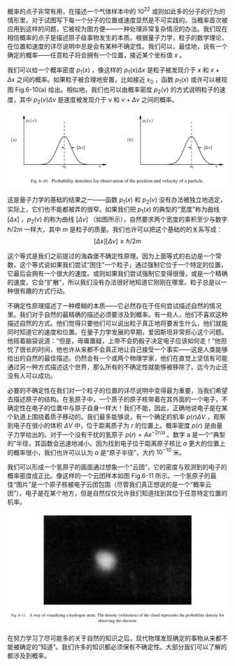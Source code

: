 概率的点子非常有用，在描述一个气体样本中的 $10^{22}$ 或则如此多的分子的行为的情形里，对于试图写下每一个分子的位置或速度显然是不可实践的。当概率首次被应用到这样的问题，它被视为图方便——一种处理非常复杂情况的办法。我们现在相信概率的点子是描述原子级事物发生的本质。根据量子力学，粒子的数学理论，在位置和速度的详尽说明中总是会有某种不确定性。我们可以，最佳地，说有一个确定的概率——任意粒子将会拥有一个位置，接近某个坐标值 $x$ 。

我们可以给一个概率密度 $p_1(x)$ ，像这样的 $p_1(x)\Delta{x}$ 是粒子被发现介于 $x$ 和 $x+\Delta{x}$ 之间的概率。如果粒子被合理地安置，比如接近 $x_0$ ，函数 $p_1(x)$ 或许可以被视图 Fig.6-10(a) 给出。相似地，我们也可以由概率密度 $p_2(v)$ 的方式说明粒子的速度，其中 $p_2(v)\Delta{v}$ 是速度被发现介于 $v$ 和 $v+\Delta{v}$ 之间的概率。

![一个粒子的位置和速度的观测形成的概率密度视图](/assets/volume-1/fig-6-10.png)

这是量子力学的基础的结果之一——函数 $p_1(x)$ 和 $p_2(v)$ 没有办法被独立地选定，实际上，它们也不能都被弄的很窄。如果我们把 $p_1(x)$ 的典型的“宽度”称为曲线 $[\Delta{x}]$ ，$p_2(v)$ 的称为曲线 $[\Delta{v}]$ （如图所示），自然要求两个宽度的乘积至少与数字 $\hslash/2m$ 一样大，其中 $m$ 是粒子的质量。我们也许可以把这个基础的的关系写成：
$$[\Delta{x}] [\Delta{v}]\geq{\hslash/2m}$$

这个等式是我们之前提过的海森堡不确定性原理。因为上面等式的右边是一个常数，这个等式说如果我们尝试“困住”一个粒子，通过强制它位于一个特定的位置，它最后会拥有一个很大的速度。或则如果我们尝试强制它变得很慢，或是一个精确的速度，它会“扩散”，所以我们没有办法很好地知道它刚刚在哪里。粒子总是以一种很有趣的方式行动。

不确定性原理描述了一种模糊的本质——它必然存在于任何尝试描述自然的情况里。我们对于自然的最精确的描述必须要涉及到概率。有一些人，他们不喜欢这种描述自然的方式。他们觉得只要他们可以说出粒子真正地将要发生什么，他们就能同时知道它的速度和位置。在量子力学发展的早期，爱因斯坦非常担心这个问题。他摇着脑袋说道：“但是，毋庸置疑，上帝不会扔骰子决定电子应该如何走！”他担忧了很长的时间，他也许从来都不会真正地让自己接受一个事实——这是人类能够给出的自然的最佳描述。仍然会有一个或两个物理学家，他们在直觉上坚信有可能通过另一种方式描述这个世界，那么所有的不确定性就能够被移除了。迄今为止还没有人可以成功。

必要的不确定性在我们对一个粒子的位置的详尽说明中变得最为重要，当我们希望去描述原子的结构。在氢原子中，一个质子的原子核带着在其外面的一个电子，不确定性在电子的位置中与原子自身一样大！我们不能，因此，正确地说电子是在某个轨道上围绕着质子移动的。我们最多能够说，有一个确定的机率 $p(r)\Delta{V}$ ，观察到电子在很小的体积 $\Delta{V}$ 中，位于距离质子为 $r$ 的位置上。概率密度 $p(r)$ 是由量子力学给出的。对于一个没有干扰的氢原子 $p(r)=Ae^{-2r/a}$ 。数字 a 是一个“典型的”半径，其函数会迅速地减小。因为找到电子位于距离原子核比 $a$ 更大的位置上的概率很小，我们也许可以认为 $a$ 是“原子半径”，大约 $10^{-10}$ 米。

我们可以形成一个氢原子的画面通过想象一个“云团”，它的密度与观测到的电子的概率密度成正比。像这样的一个云团样本如图 Fig.6-11 所示。一个氢原子的最佳“图片”是一个原子核被电子云团包围（尽管我们真正想说的是一个“概率云团”）。电子是在某个地方，但是自然仅仅允许我们知道找到其位于任意特定位置的机率。

![可视化氢原子的一个方式。云团的密度（白色部分）表示观测到的电子的概率密度。](/assets/volume-1/fig-6-11.png)

在努力学习了尽可能多的关于自然的知识之后，现代物理发现确定的事物从来都不能被确定的“知道”。我们许多的知识都必须保有不确定性。大部分我们可以了解的都涉及到概率。

